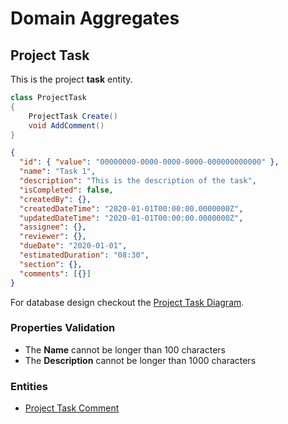 # Domain Aggregates

## Project Task

This is the project **task** entity.

```csharp
class ProjectTask
{
    ProjectTask Create()
    void AddComment()
}
```

```json
{
  "id": { "value": "00000000-0000-0000-0000-000000000000" },
  "name": "Task 1",
  "description": "This is the description of the task",
  "isCompleted": false,
  "createdBy": {},
  "createdDateTime": "2020-01-01T00:00:00.0000000Z",
  "updatedDateTime": "2020-01-01T00:00:00.0000000Z",
  "assignee": {},
  "reviewer": {},
  "dueDate": "2020-01-01",
  "estimatedDuration": "08:30",
  "section": {},
  "comments": [{}]
}
```

For database design checkout the [Project Task Diagram](../diagrams/aggregates/Diagram.ProjectTask.md).

### Properties Validation

- The **Name** cannot be longer than 100 characters
- The **Description** cannot be longer than 1000 characters

### Entities

- [Project Task Comment](../entities/project-task/Entity.ProjectTaskComment.md)
